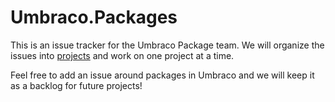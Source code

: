 # Umbraco.Packages

This is an issue tracker for the Umbraco Package team. We will organize the issues into [projects](https://github.com/umbraco/Umbraco.Packages/projects) and work on one project at a time.

Feel free to add an issue around packages in Umbraco and we will keep it as a backlog for future projects!
